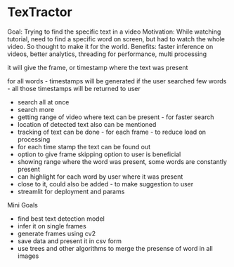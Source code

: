 # TexTractor

Goal: Trying to find the specific text in a video
Motivation: While watching tutorial, need to find a specific word on screen, but had to watch the whole video. So thought to make it for the world.
Benefits: faster inference on videos, better analytics, threading for performance, multi processing


it will give the frame, or timestamp where the text was present

for all words - timestamps will be generated 
if the user searched few words - all those timestamps will be returned to user

- search all at once
- search more 
- getting range of video where text can be present - for faster search
- location of detected text also can be mentioned 
- tracking of text can be done - for each frame - to reduce load on processing
- for each time stamp the text can be found out
- option to give frame skipping option to user is beneficial
- showing range where the word was present, some words are constantly present
- can highlight for each word by user where it was present
- close to it, could also be added - to make suggestion to user
- streamlit for deployment and params 

Mini Goals
- find best text detection model
- infer it on single frames
- generate frames using cv2
- save data and present it in csv form 
- use trees and other algorithms to merge the presense of word in all images

